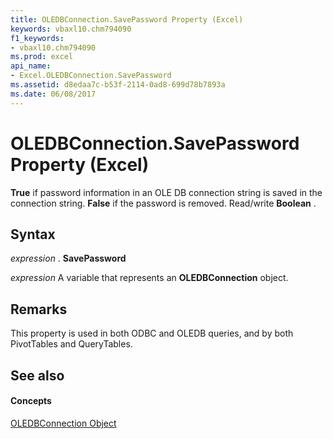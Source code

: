 ```yaml
---
title: OLEDBConnection.SavePassword Property (Excel)
keywords: vbaxl10.chm794090
f1_keywords:
- vbaxl10.chm794090
ms.prod: excel
api_name:
- Excel.OLEDBConnection.SavePassword
ms.assetid: d8edaa7c-b53f-2114-0ad8-699d78b7893a
ms.date: 06/08/2017
---
```



# OLEDBConnection.SavePassword Property (Excel)

 **True** if password information in an OLE DB connection string is saved in the connection string. **False** if the password is removed. Read/write **Boolean** .


## Syntax

 _expression_ . **SavePassword**

 _expression_ A variable that represents an **OLEDBConnection** object.


## Remarks

This property is used in both ODBC and OLEDB queries, and by both PivotTables and QueryTables.


## See also


#### Concepts


[OLEDBConnection Object](Excel.OLEDBConnection.md)


